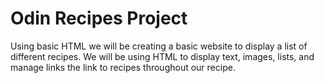 # Odin Recipes Project

Using basic HTML we will be creating a basic website to display a list of different
recipes. We will be using HTML to display text, images, lists, and manage links the 
link to recipes throughout our recipe.